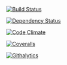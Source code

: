 [![Build Status](https://travis-ci.org/vassilevsky/board.png?branch=master)](https://travis-ci.org/vassilevsky/board)

[![Dependency Status](https://gemnasium.com/vassilevsky/board.png)](https://gemnasium.com/vassilevsky/board)

[![Code Climate](https://codeclimate.com/badge.png)](https://codeclimate.com/github/vassilevsky/board)

[![Coveralls](https://coveralls.io/repos/vassilevsky/board/badge.png)](https://coveralls.io/r/vassilevsky/board)

[![Githalytics](https://cruel-carlota.pagodabox.com/041a6411adaf6743fdea9f2e997d7b35)](http://githalytics.com/vassilevsky/board)
